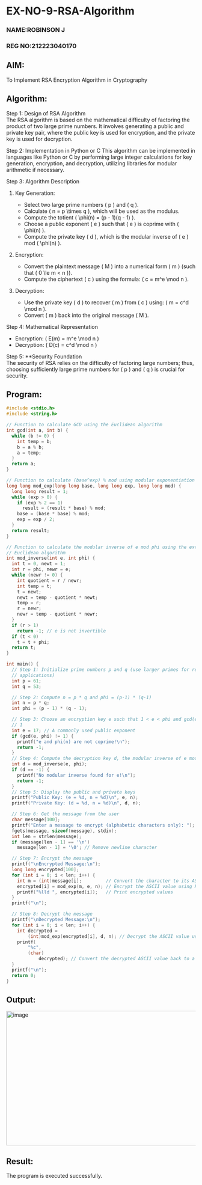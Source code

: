 # EX-NO-9-RSA-Algorithm

### NAME:ROBINSON J
### REG NO:212223040170

## AIM:
To Implement RSA Encryption Algorithm in Cryptography



## Algorithm:

Step 1: Design of RSA Algorithm  
The RSA algorithm is based on the mathematical difficulty of factoring the product of two large prime numbers. It involves generating a public and private key pair, where the public key is used for encryption, and the private key is used for decryption.


Step 2: Implementation in Python or C 
This algorithm can be implemented in languages like Python or C by performing large integer calculations for key generation, encryption, and decryption, utilizing libraries for modular arithmetic if necessary.


Step 3: Algorithm Description  
1. Key Generation:
   - Select two large prime numbers \( p \) and \( q \).
   - Calculate \( n = p \times q \), which will be used as the modulus.
   - Compute the totient \( \phi(n) = (p - 1)(q - 1) \).
   - Choose a public exponent \( e \) such that \( e \) is coprime with \( \phi(n) \).
   - Compute the private key \( d \), which is the modular inverse of \( e \) mod \( \phi(n) \).


2. Encryption:
   - Convert the plaintext message \( M \) into a numerical form \( m \) (such that \( 0 \le m < n \)).
   - Compute the ciphertext \( c \) using the formula: \( c = m^e \mod n \).


3. Decryption:
   - Use the private key \( d \) to recover \( m \) from \( c \) using: \( m = c^d \mod n \).
   - Convert \( m \) back into the original message \( M \).


Step 4: Mathematical Representation  
- Encryption: \( E(m) = m^e \mod n \)
- Decryption: \( D(c) = c^d \mod n \)


Step 5: **Security Foundation  
The security of RSA relies on the difficulty of factoring large numbers; thus, choosing sufficiently large prime numbers for \( p \) and \( q \) is crucial for security.


## Program:

```c
#include <stdio.h>
#include <string.h>

// Function to calculate GCD using the Euclidean algorithm
int gcd(int a, int b) {
  while (b != 0) {
    int temp = b;
    b = a % b;
    a = temp;
  }
  return a;
}

// Function to calculate (base^exp) % mod using modular exponentiation
long long mod_exp(long long base, long long exp, long long mod) {
  long long result = 1;
  while (exp > 0) {
    if (exp % 2 == 1)
      result = (result * base) % mod;
    base = (base * base) % mod;
    exp = exp / 2;
  }
  return result;
}

// Function to calculate the modular inverse of e mod phi using the extended
// Euclidean algorithm
int mod_inverse(int e, int phi) {
  int t = 0, newt = 1;
  int r = phi, newr = e;
  while (newr != 0) {
    int quotient = r / newr;
    int temp = t;
    t = newt;
    newt = temp - quotient * newt;
    temp = r;
    r = newr;
    newr = temp - quotient * newr;
  }
  if (r > 1)
    return -1; // e is not invertible
  if (t < 0)
    t = t + phi;
  return t;
}

int main() {
  // Step 1: Initialize prime numbers p and q (use larger primes for real-world
  // applications)
  int p = 61;
  int q = 53;

  // Step 2: Compute n = p * q and phi = (p-1) * (q-1)
  int n = p * q;
  int phi = (p - 1) * (q - 1);

  // Step 3: Choose an encryption key e such that 1 < e < phi and gcd(e, phi) =
  // 1
  int e = 17; // A commonly used public exponent
  if (gcd(e, phi) != 1) {
    printf("e and phi(n) are not coprime!\n");
    return -1;
  }
  // Step 4: Compute the decryption key d, the modular inverse of e mod phi
  int d = mod_inverse(e, phi);
  if (d == -1) {
    printf("No modular inverse found for e!\n");
    return -1;
  }
  // Step 5: Display the public and private keys
  printf("Public Key: (e = %d, n = %d)\n", e, n);
  printf("Private Key: (d = %d, n = %d)\n", d, n);

  // Step 6: Get the message from the user
  char message[100];
  printf("Enter a message to encrypt (alphabetic characters only): ");
  fgets(message, sizeof(message), stdin);
  int len = strlen(message);
  if (message[len - 1] == '\n')
    message[len - 1] = '\0'; // Remove newline character

  // Step 7: Encrypt the message
  printf("\nEncrypted Message:\n");
  long long encrypted[100];
  for (int i = 0; i < len; i++) {
    int m = (int)message[i];         // Convert the character to its ASCII value
    encrypted[i] = mod_exp(m, e, n); // Encrypt the ASCII value using RSA
    printf("%lld ", encrypted[i]);   // Print encrypted values
  }
  printf("\n");

  // Step 8: Decrypt the message
  printf("\nDecrypted Message:\n");
  for (int i = 0; i < len; i++) {
    int decrypted =
        (int)mod_exp(encrypted[i], d, n); // Decrypt the ASCII value using RSA
    printf(
        "%c",
        (char)
            decrypted); // Convert the decrypted ASCII value back to a character
  }
  printf("\n");
  return 0;
}
```


## Output:
<img width="738" height="358" alt="image" src="https://github.com/user-attachments/assets/40d0ddf9-d85f-4078-b976-5665b2cc38ff" />


## Result:
 The program is executed successfully.
